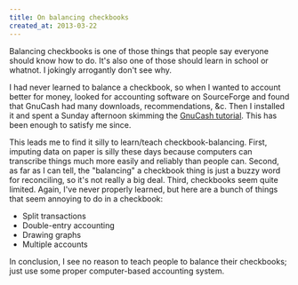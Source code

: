 ```yaml
---
title: On balancing checkbooks
created_at: 2013-03-22
---
```


Balancing checkbooks is one of those things that people say everyone should
know how to do. It's also one of those should learn in school or whatnot. I
jokingly arrogantly don't see why.

I had never learned to balance a checkbook, so when I wanted to account
better for money, looked for accounting software on SourceForge and found that
GnuCash had many downloads, recommendations, &c. Then I installed it and spent
a Sunday afternoon skimming the
[GnuCash tutorial](http://gnucash.org/docs/v2.4/C/gnucash-guide/index.html).
This has been enough to satisfy me since.

This leads me to find it silly to learn/teach checkbook-balancing. First,
imputing data on paper is
silly these days because computers can transcribe things much more easily and
reliably than people can. Second, as far as I can tell, the "balancing" a
checkbook thing is just a buzzy word for reconciling, so it's not really a big
deal. Third, checkbooks seem quite limited. Again, I've never properly learned,
but here are a bunch of things that seem annoying to do in a checkbook:

* Split transactions
* Double-entry accounting
* Drawing graphs
* Multiple accounts

In conclusion, I see no reason to teach people to balance their checkbooks;
just use some proper computer-based accounting system.
